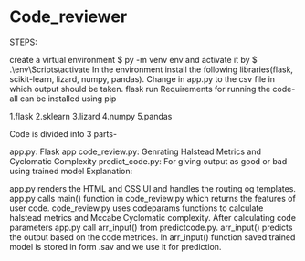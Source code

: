 # Code_reviewer
STEPS:

create a virtual environment $ py -m venv env and activate it by $ .\env\Scripts\activate
In the environment install the following libraries(flask, scikit-learn, lizard, numpy, pandas).
Change in app.py to the csv file in which output should be taken.
flask run
Requirements for running the code- all can be installed using pip

1.flask
2.sklearn
3.lizard
4.numpy
5.pandas

Code is divided into 3 parts-

app.py: Flask app
code_review.py: Genrating Halstead Metrics and Cyclomatic Complexity
predict_code.py: For giving output as good or bad using trained model
Explanation:

app.py renders the HTML and CSS UI and handles the routing og templates.
app.py calls main() function in code_review.py which returns the features of user code.
code_review.py uses codeparams functions to calculate halstead metrics and Mccabe Cyclomatic complexity.
After calculating code parameters app.py call arr_input() from predictcode.py.
arr_input() predicts the output based on the code metrices.
In arr_input() function saved trained model is stored in form .sav and we use it for prediction.
